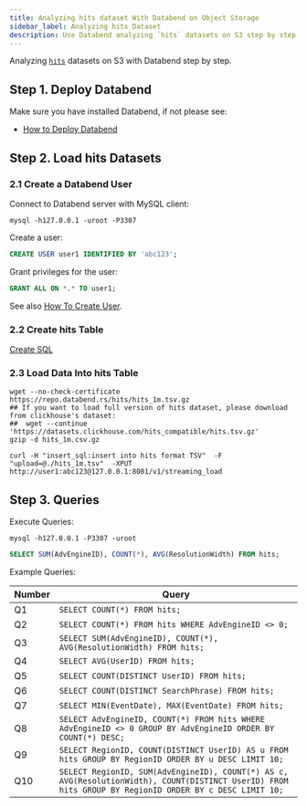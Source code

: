 ```yaml
---
title: Analyzing hits dataset With Databend on Object Storage
sidebar_label: Analyzing hits Dataset
description: Use Databend analyzing `hits` datasets on S3 step by step.
---
```


Analyzing [`hits`](https://clickhouse.com/docs/en/getting-started/example-datasets/metrica) datasets on S3 with Databend step by step.

## Step 1. Deploy Databend

Make sure you have installed Databend, if not please see:

* [How to Deploy Databend](../01-guides/index.md#deployment)

## Step 2. Load hits Datasets

### 2.1 Create a Databend User

Connect to Databend server with MySQL client:
```shell
mysql -h127.0.0.1 -uroot -P3307 
```

Create a user:
```sql
CREATE USER user1 IDENTIFIED BY 'abc123';
```

Grant privileges for the user:
```sql
GRANT ALL ON *.* TO user1;
```

See also [How To Create User](../30-reference/30-sql/00-ddl/30-user/01-user-create-user.md).

### 2.2 Create hits Table
 
[Create SQL](https://github.com/datafuselabs/databend/blob/main/tests/suites/1_stateful/ddl/hits.sql)

### 2.3 Load Data Into hits Table

```shell title='hits_1m.tsv.gz'
wget --no-check-certificate https://repo.databend.rs/hits/hits_1m.tsv.gz
## If you want to load full version of hits dataset, please download from clickhouse's dataset:
##  wget --continue 'https://datasets.clickhouse.com/hits_compatible/hits.tsv.gz'
gzip -d hits_1m.csv.gz
```

```shell title='Load CSV files into Databend'
curl -H "insert_sql:insert into hits format TSV"  -F  "upload=@./hits_1m.tsv"  -XPUT http://user1:abc123@127.0.0.1:8081/v1/streaming_load
```

## Step 3. Queries

Execute Queries:

```shell
mysql -h127.0.0.1 -P3307 -uroot
```
```sql
SELECT SUM(AdvEngineID), COUNT(*), AVG(ResolutionWidth) FROM hits;
```

Example Queries:

| Number      | Query |
| ----------- | ----------- |
| Q1 | `SELECT COUNT(*) FROM hits;` |
| Q2 | `SELECT COUNT(*) FROM hits WHERE AdvEngineID <> 0;` |
| Q3 | `SELECT SUM(AdvEngineID), COUNT(*), AVG(ResolutionWidth) FROM hits;` |
| Q4 | `SELECT AVG(UserID) FROM hits;` |
| Q5 | `SELECT COUNT(DISTINCT UserID) FROM hits;` |
| Q6 | `SELECT COUNT(DISTINCT SearchPhrase) FROM hits;` |
| Q7 | `SELECT MIN(EventDate), MAX(EventDate) FROM hits;` |
| Q8 | `SELECT AdvEngineID, COUNT(*) FROM hits WHERE AdvEngineID <> 0 GROUP BY AdvEngineID ORDER BY COUNT(*) DESC;` |
| Q9 | `SELECT RegionID, COUNT(DISTINCT UserID) AS u FROM hits GROUP BY RegionID ORDER BY u DESC LIMIT 10;` |
| Q10 | `SELECT RegionID, SUM(AdvEngineID), COUNT(*) AS c, AVG(ResolutionWidth), COUNT(DISTINCT UserID) FROM hits GROUP BY RegionID ORDER BY c DESC LIMIT 10;` |
